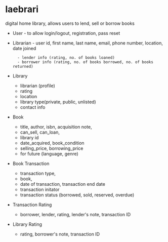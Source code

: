# laebrari
digital home library, allows users to lend, sell or borrow books
- User - to allow login/logout, registration, pass reset
- Librarian - user id, first name, last name, email, phone number, location, date joined

        - lender info (rating, no. of books loaned) 
        - borrower info (rating, no. of books borrowed, no. of books returned)
- Library 
    - librarian (profile)
    - rating
    - location
    - library type(private, public, unlisted)
    - contact info
- Book 
    - title, author, isbn, acquisition note, 
    - can_sell, can_loan, 
    - library id
    - date_acquired, book_condition
    - selling_price, borrowing_price
    - for future (language, genre)
- Book Transaction 
    - transaction type,
    - book, 
    - date of transaction, transaction end date
    - transaction initator
    - transaction status (borrowed, sold, reserved, overdue)
- Transaction Rating 
    - borrower, lender, rating, lender's note, transaction ID
- Library Rating 
    - rating, borrower's note, transaction ID